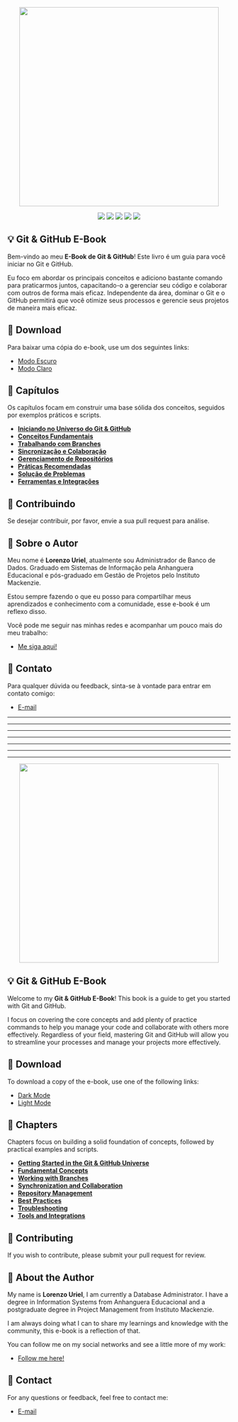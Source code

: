 <p align="center"><img src="https://i.imgur.com/ZNCmHE6.jpeg" height="450" width="auto"></p>

<div align="center">
    <p>
	    <a name="stars"><img src="https://img.shields.io/github/stars/lorenzouriel/ebook-git-github?style=for-the-badge"></a>
	    <a name="forks"><img src="https://img.shields.io/github/forks/lorenzouriel/ebook-git-github?logoColor=green&style=for-the-badge"></a>
	    <a name="contributions"><img src="https://img.shields.io/github/contributors/lorenzouriel/ebook-git-github?logoColor=green&style=for-the-badge"></a>
	    <a name="madeWith"><img src="https://img.shields.io/badge/Made%20with-Markdown-1f425f.svg?style=for-the-badge"></a>
	    <a name="license"><img src="https://img.shields.io/github/license/lorenzouriel/ebook-git-github?style=for-the-badge"></a>
    </p>
</div>

## 💡 Git & GitHub E-Book
Bem-vindo ao meu **E-Book de Git & GitHub**! Este livro é um guia para você iniciar no Git e GitHub.

Eu foco em abordar os principais conceitos e adiciono bastante comando para praticarmos juntos, capacitando-o a gerenciar seu código e colaborar com outros de forma mais eficaz. Independente da área, dominar o Git e o GitHub permitirá que você otimize seus processos e gerencie seus projetos de maneira mais eficaz.

## 🚀 Download
Para baixar uma cópia do e-book, use um dos seguintes links:
- [Modo Escuro](https://github.com/lorenzouriel/ebook-git-github/blob/main/ebook-pt/export/git-ebook-dark.pdf)
- [Modo Claro](https://github.com/lorenzouriel/ebook-git-github/blob/main/ebook-pt/export/git-ebook-light.pdf)

## 📖 Capítulos
Os capítulos focam em construir uma base sólida dos conceitos, seguidos por exemplos práticos e scripts.

* [**Iniciando no Universo do Git & GitHub**](/ebook-pt/content/01-iniciando-no-git.md)
* [**Conceitos Fundamentais**](/ebook-pt/content/02-conceitos-fundamentais.md)
* [**Trabalhando com Branches**](/ebook-pt/content/03-trabalhando-com-branches.md)
* [**Sincronização e Colaboração**](/ebook-pt/content/04-colaboracao-e-sincronizacao.md)
* [**Gerenciamento de Repositórios**](/ebook-pt/content/05-gerenciamento-de-repositorios.md)
* [**Práticas Recomendadas**](/ebook-pt/content/06-praticas-recomendadas.md)
* [**Solução de Problemas**](/ebook-pt/content/07-solucao-de-problemas.md)
* [**Ferramentas e Integrações**](/ebook-pt/content/08-ferramentas-e-integracoes.md)


## 🤲 Contribuindo
Se desejar contribuir, por favor, envie a sua pull request para análise.

## 👋 Sobre o Autor
Meu nome é **Lorenzo Uriel**, atualmente sou Administrador de Banco de Dados. Graduado em Sistemas de Informação pela Anhanguera Educacional e pós-graduado em Gestão de Projetos pelo Instituto Mackenzie.

Estou sempre fazendo o que eu posso para compartilhar meus aprendizados e conhecimento com a comunidade, esse e-book é um reflexo disso.

Você pode me seguir nas minhas redes e acompanhar um pouco mais do meu trabalho:
- [Me siga aqui!](https://linktr.ee/lorenzo_uriel)

## 📧 Contato

Para qualquer dúvida ou feedback, sinta-se à vontade para entrar em contato comigo:

- [E-mail](mailto:lorenzouriel394@gmail.com)


---
---
---
---
---
---
---

<p align="center"><img src="https://i.imgur.com/8Hv1mgT.jpeg" height="450" width="auto"></p>

## 💡 Git & GitHub E-Book
Welcome to my **Git & GitHub E-Book**! This book is a guide to get you started with Git and GitHub.

I focus on covering the core concepts and add plenty of practice commands to help you manage your code and collaborate with others more effectively. Regardless of your field, mastering Git and GitHub will allow you to streamline your processes and manage your projects more effectively.

## 🚀 Download
To download a copy of the e-book, use one of the following links:
- [Dark Mode](https://github.com/lorenzouriel/ebook-git-github/blob/main/ebook-en/export/git-ebook-dark.pdf)
- [Light Mode](https://github.com/lorenzouriel/ebook-git-github/blob/main/ebook-en/export/git-ebook-light.pdf)

## 📖 Chapters
Chapters focus on building a solid foundation of concepts, followed by practical examples and scripts.

* [**Getting Started in the Git & GitHub Universe**](/ebook-en/content/01-getting-started.md)
* [**Fundamental Concepts**](/ebook-en/content/02-fundamental-concepts.md)
* [**Working with Branches**](/ebook-en/content/03-working-with-branches.md)
* [**Synchronization and Collaboration**](/ebook-en/content/04-sync-and-collaboration.md)
* [**Repository Management**](/ebook-en/content/05-repository-management.md)
* [**Best Practices**](/ebook-en/content/06-best-practices.md)
* [**Troubleshooting**](/ebook-en/content/07-troubleshooting.md)
* [**Tools and Integrations**](/ebook-en/content/08-tools-and-integrations.md)

## 🤲 Contributing
If you wish to contribute, please submit your pull request for review.

## 👋 About the Author
My name is **Lorenzo Uriel**, I am currently a Database Administrator. I have a degree in Information Systems from Anhanguera Educacional and a postgraduate degree in Project Management from Instituto Mackenzie.

I am always doing what I can to share my learnings and knowledge with the community, this e-book is a reflection of that.

You can follow me on my social networks and see a little more of my work:
- [Follow me here!](https://linktr.ee/lorenzo_uriel)

## 📧 Contact

For any questions or feedback, feel free to contact me:

- [E-mail](mailto:lorenzouriel394@gmail.com)